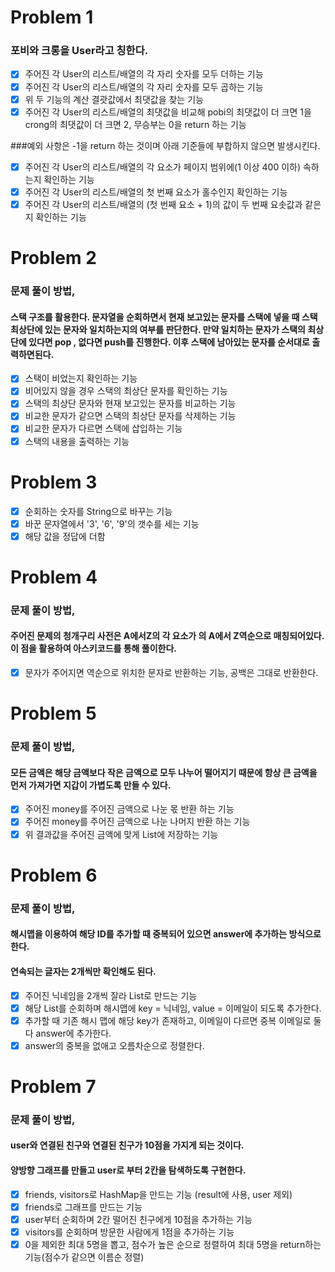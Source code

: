 # Problem 1
### 포비와 크롱을 User라고 칭한다.
- [x] 주어진 각 User의 리스트/배열의 각 자리 숫자를 모두 더하는 기능
- [x] 주어진 각 User의 리스트/배열의 각 자리 숫자를 모두 곱하는 기능
- [x] 위 두 기능의 계산 결괏값에서 최댓값을 찾는 기능
- [x] 주어진 각 User의 리스트/배열의 최댓값을 비교해 pobi의 최댓값이 더 크면 1을 crong의 최댓값이 더 크면 2, 무승부는 0을 return 하는 기능

###예외 사항은 -1을 return 하는 것이며 아래 기준들에 부합하지 않으면 발생시킨다.
- [x] 주어진 각 User의 리스트/배열의 각 요소가 페이지 범위에(1 이상 400 이하) 속하는지 확인하는 기능
- [x] 주어진 각 User의 리스트/배열의 첫 번째 요소가 홀수인지 확인하는 기능
- [x] 주어진 각 User의 리스트/배열의 (첫 번째 요소 + 1)의 값이 두 번째 요솟값과 같은지 확인하는 기능

# Problem 2
### 문제 풀이 방법,
#### 스택 구조를 활용한다. 문자열을 순회하면서 현재 보고있는 문자를 스택에 넣을 때 스택 최상단에 있는 문자와 일치하는지의 여부를 판단한다. 만약 일치하는 문자가 스택의 최상단에 있다면 pop , 없다면 push를 진행한다. 이후 스택에 남아있는 문자를 순서대로 출력하면된다.
- [x] 스택이 비었는지 확인하는 기능
- [x] 비어있지 않을 경우 스택의 최상단 문자를 확인하는 기능
- [x] 스택의 최상단 문자와 현재 보고있는 문자를 비교하는 기능
- [x] 비교한 문자가 같으면 스택의 최상단 문자를 삭제하는 기능
- [x] 비교한 문자가 다르면 스택에 삽입하는 기능
- [x] 스택의 내용을 출력하는 기능

# Problem 3
- [x] 순회하는 숫자를 String으로 바꾸는 기능
- [x] 바꾼 문자열에서 '3', '6', '9'의 갯수를 세는 기능
- [x] 해당 값을 정답에 더함

# Problem 4
### 문제 풀이 방법,
#### 주어진 문제의 청개구리 사전은 A에서Z의 각 요소가 의 A에서 Z역순으로 매칭되어있다. 이 점을 활용하여 아스키코드를 통해 풀이한다.
- [x] 문자가 주어지면 역순으로 위치한 문자로 반환하는 기능, 공백은 그대로 반환한다.

# Problem 5
### 문제 풀이 방법,
#### 모든 금액은 해당 금액보다 작은 금액으로 모두 나누어 떨어지기 때문에 항상 큰 금액을 먼저 가져가면 지갑이 가볍도록 만들 수 있다.
- [x] 주어진 money를 주어진 금액으로 나눈 몫 반환 하는 기능
- [x] 주어진 money를 주어진 금액으로 나눈 나머지 반환 하는 기능
- [x] 위 결과값을 주어진 금액에 맞게 List에 저장하는 기능

# Problem 6
### 문제 풀이 방법,
#### 해시맵을 이용하여 해당 ID를 추가할 때 중복되어 있으면 answer에 추가하는 방식으로 한다.
#### 연속되는 글자는 2개씩만 확인해도 된다.
- [x] 주어진 닉네임을 2개씩 잘라 List로 만드는 기능
- [x] 해당 List를 순회하며 해시맵에 key = 닉네임, value = 이메일이 되도록 추가한다.
- [x] 추가할 때 기존 해시 맵에 해당 key가 존재하고, 이메일이 다르면 중복 이메일로 둘 다 answer에 추가한다.
- [x] answer의 중복을 없애고 오름차순으로 정렬한다.

# Problem 7
### 문제 풀이 방법,
#### user와 연결된 친구와 연결된 친구가 10점을 가지게 되는 것이다.
#### 양방향 그래프를 만들고 user로 부터 2칸을 탐색하도록 구현한다.
- [x] friends, visitors로 HashMap을 만드는 기능 (result에 사용, user 제외) 
- [x] friends로 그래프를 만드는 기능
- [x] user부터 순회하며 2칸 떨어진 친구에게 10점을 추가하는 기능
- [x] visitors를 순회하며 방문한 사람에게 1점을 추가하는 기능 
- [x] 0을 제외한 최대 5명을 뽑고, 점수가 높은 순으로 정렬하여 최대 5명을 return하는 기능(점수가 같으면 이름순 정렬)
